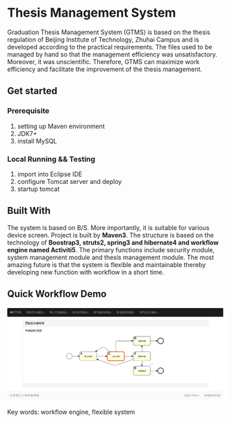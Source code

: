 # Thesis Management System

Graduation Thesis Management System (GTMS) is based on the thesis regulation of Beijing Institute of Technology, Zhuhai Campus and is developed according to the practical requirements. The files used to be managed by hand so that the management efficiency was unsatisfactory. Moreover, it was unscientific. Therefore, GTMS can maximize work efficiency and facilitate the improvement of the thesis management.

## Get started

### Prerequisite

1. setting up Maven environment
2. JDK7+
3. install MySQL

### Local Running && Testing

1. import into Eclipse IDE
2. configure Tomcat server and deploy
3. startup tomcat

## Built With

The system is based on B/S. More importantly, it is suitable for various device screen. Project is built by **Maven3**. The structure is based on the technology of **Boostrap3, struts2, spring3 and hibernate4 and workflow engine named Activiti5**. The primary functions include security module, system management module and thesis management module. The most amazing future is that the system is flexible and maintainable thereby developing new function with workflow in a short time.  

## Quick Workflow Demo 

![example](example.png)

Key words: workflow engine, flexible system  
